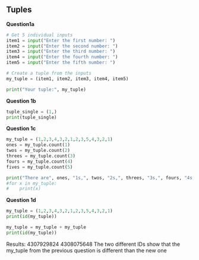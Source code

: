 ## Tuples ##

**Question1a**
```python
# Get 5 individual inputs
item1 = input("Enter the first number: ")
item2 = input("Enter the second number: ")
item3 = input("Enter the third number: ")
item4 = input("Enter the fourth number: ")
item5 = input("Enter the fifth number: ")

# Create a tuple from the inputs
my_tuple = (item1, item2, item3, item4, item5)

print("Your tuple:", my_tuple)
```

**Question 1b**  
```python
tuple_single = (1,)
print(tuple_single)
```

**Question 1c**
```python
my_tuple = (1,2,3,4,3,2,1,2,3,5,4,3,2,1)
ones = my_tuple.count(1)
twos = my_tuple.count(2)
threes = my_tuple.count(3)
fours = my_tuple.count(4)
fives = my_tuple.count(5)

print("There are", ones, "1s,", twos, "2s,", threes, "3s,", fours, "4s, and", fives, "5s in my_tuple.")
#for x in my_tuple:
#    print(x)
```

**Question 1d**
```python
my_tuple = (1,2,3,4,3,2,1,2,3,5,4,3,2,1)
print(id(my_tuple))

my_tuple = my_tuple + my_tuple
print(id(my_tuple))
```
Results: 
4307929824
4308075648
The two different IDs show that the my_tuple from the previous question is different than the new one
